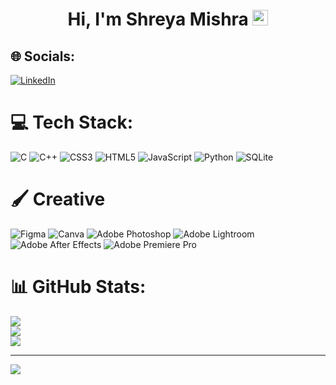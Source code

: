 <h1 align="center">Hi, I'm Shreya Mishra <img src = "https://raw.githubusercontent.com/MartinHeinz/MartinHeinz/master/wave.gif" width="25"></h1>

## 🌐 Socials:
[![LinkedIn](https://img.shields.io/badge/LinkedIn-%230077B5.svg?logo=linkedin&logoColor=white)](https://linkedin.com/in/shreya-mishra-089946282) 

# 💻 Tech Stack:
![C](https://img.shields.io/badge/c-%2300599C.svg?style=for-the-badge&logo=c&logoColor=white) ![C++](https://img.shields.io/badge/c++-%2300599C.svg?style=for-the-badge&logo=c%2B%2B&logoColor=white) ![CSS3](https://img.shields.io/badge/css3-%231572B6.svg?style=for-the-badge&logo=css3&logoColor=white) ![HTML5](https://img.shields.io/badge/html5-%23E34F26.svg?style=for-the-badge&logo=html5&logoColor=white) ![JavaScript](https://img.shields.io/badge/javascript-%23323330.svg?style=for-the-badge&logo=javascript&logoColor=%23F7DF1E) ![Python](https://img.shields.io/badge/python-3670A0?style=for-the-badge&logo=python&logoColor=ffdd54) ![SQLite](https://img.shields.io/badge/sqlite-%2307405e.svg?style=for-the-badge&logo=sqlite&logoColor=white) 

# 🖌 Creative
![Figma](https://img.shields.io/badge/-Figma-000?style=for-the-badge&logo=figma)
![Canva](https://img.shields.io/badge/-Canva-000?style=for-the-badge&logo=canva)
![Adobe Photoshop](https://img.shields.io/badge/adobephotoshop-000.svg?style=for-the-badge&logo=AdobePhotoshop&logoColor=white) 
![Adobe Lightroom](https://img.shields.io/badge/-Adobe%20Lightroom-000?style=for-the-badge&logo=adobe%20lightroom)
![Adobe After Effects](https://img.shields.io/badge/-Adobe%20After%20Effects-000?style=for-the-badge&logo=Adobe%20After%20Effects&logoColor=white)
![Adobe Premiere Pro](https://img.shields.io/badge/Adobe%20Premiere%20Pro-000?style=for-the-badge&logo=Adobe%20Premiere%20Pro&logoColor=white)


# 📊 GitHub Stats:
![](https://github-readme-stats.vercel.app/api?username=shreyaa-mishraa&theme=dark&hide_border=false&include_all_commits=false&count_private=false)<br/>
![](https://github-readme-streak-stats.herokuapp.com/?user=shreyaa-mishraa&theme=dark&hide_border=false)<br/>
![](https://github-readme-stats.vercel.app/api/top-langs/?username=shreyaa-mishraa&theme=dark&hide_border=false&include_all_commits=false&count_private=false&layout=compact)

---
[![](https://visitcount.itsvg.in/api?id=shreyaa-mishraa&icon=0&color=0)](https://visitcount.itsvg.in)
